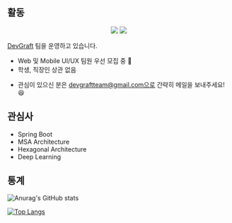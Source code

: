 ## 활동
<p align="center"> 
 <a href="https://pcloud.tistory.com/"><img src="https://img.shields.io/badge/Tstory-Blog-FF5722?style=plastic&logo=bloglovin&logoColor=white"/></a>
 <a href="https://github.com/DevGraft"><img src="https://img.shields.io/badge/DevGraft-0A0A0A?style=plastic&logo=dev.to&logoColor=white"/></a>
<p>

[DevGraft](https://github.com/DevGraft/doc) 팀을 운영하고 있습니다.
 
 - Web 및 Mobile UI/UX 팀원 우선 모집 중 :tada:
 - 학생, 직장인 상관 없음
* 관심이 있으신 분은 devgraftteam@gmail.com으로 간략히 메일을 보내주세요! :satisfied:
 
 
## 관심사
 - Spring Boot
 - MSA Architecture
 - Hexagonal Architecture
 - Deep Learning
 
## 통계
![Anurag's GitHub stats](https://github-readme-stats.vercel.app/api?username=PCloud63514&show_icons=true&theme=aura_dark&include_all_commits=true)
 
[![Top Langs](https://github-readme-stats.vercel.app/api/top-langs/?username=PCloud63514&layout=compact)](https://github.com/anuraghazra/github-readme-stats)
